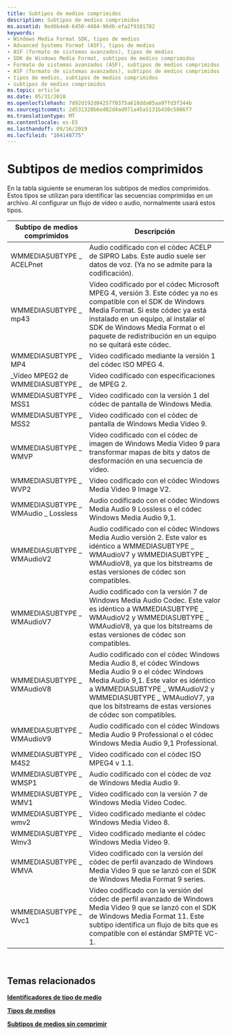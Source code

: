 ```yaml
---
title: Subtipos de medios comprimidos
description: Subtipos de medios comprimidos
ms.assetid: 0ed6b4e8-6450-4484-90d6-efa2f9101782
keywords:
- Windows Media Format SDK, tipos de medios
- Advanced Systems Format (ASF), tipos de medios
- ASF (formato de sistemas avanzados), tipos de medios
- SDK de Windows Media Format, subtipos de medios comprimidos
- Formato de sistemas avanzados (ASF), subtipos de medios comprimidos
- ASF (formato de sistemas avanzados), subtipos de medios comprimidos
- tipos de medios, subtipos de medios comprimidos
- subtipos de medios comprimidos
ms.topic: article
ms.date: 05/31/2018
ms.openlocfilehash: 7d92d192d04257f0375a618dda05aa97fd3f344b
ms.sourcegitcommit: 2d531328b6ed82d4ad971a45a5131b430c5866f7
ms.translationtype: MT
ms.contentlocale: es-ES
ms.lasthandoff: 09/16/2019
ms.locfileid: "104148775"
---
```

# <a name="compressed-media-subtypes"></a>Subtipos de medios comprimidos

En la tabla siguiente se enumeran los subtipos de medios comprimidos. Estos tipos se utilizan para identificar las secuencias comprimidas en un archivo. Al configurar un flujo de vídeo o audio, normalmente usará estos tipos.



| Subtipo de medios comprimidos          | Descripción                                                                                                                                                                                                                                                                                 |
|-----------------------------------|---------------------------------------------------------------------------------------------------------------------------------------------------------------------------------------------------------------------------------------------------------------------------------------------|
| WMMEDIASUBTYPE \_ ACELPnet          | Audio codificado con el códec ACELP de SIPRO Labs. Este audio suele ser datos de voz. (Ya no se admite para la codificación).                                                                                                                                                                       |
| WMMEDIASUBTYPE \_ mp43              | Vídeo codificado por el códec Microsoft MPEG 4, versión 3. Este códec ya no es compatible con el SDK de Windows Media Format. Si este códec ya está instalado en un equipo, al instalar el SDK de Windows Media Format o el paquete de redistribución en un equipo no se quitará este códec. |
| WMMEDIASUBTYPE \_ MP4              | Vídeo codificado mediante la versión 1 del códec ISO MPEG 4.                                                                                                                                                                                                                                         |
| \_Vídeo MPEG2 de WMMEDIASUBTYPE \_      | Vídeo codificado con especificaciones de MPEG 2.                                                                                                                                                                                                                                                     |
| WMMEDIASUBTYPE \_ MSS1              | Vídeo codificado con la versión 1 del códec de pantalla de Windows Media.                                                                                                                                                                                                                                |
| WMMEDIASUBTYPE \_ MSS2              | Vídeo codificado con el códec de pantalla de Windows Media Video 9.                                                                                                                                                                                                                                  |
| WMMEDIASUBTYPE \_ WMVP              | Vídeo codificado con el códec de imagen de Windows Media Video 9 para transformar mapas de bits y datos de desformación en una secuencia de vídeo.                                                                                                                                                                     |
| WMMEDIASUBTYPE \_ WVP2              | Vídeo codificado con el códec Windows Media Video 9 Image V2.                                                                                                                                                                                                                                |
| WMMEDIASUBTYPE \_ WMAudio \_ Lossless | Audio codificado con el códec Windows Media Audio 9 Lossless o el códec Windows Media Audio 9,1.                                                                                                                                                                                           |
| WMMEDIASUBTYPE \_ WMAudioV2         | Audio codificado con el códec Windows Media Audio versión 2. Este valor es idéntico a WMMEDIASUBTYPE \_ WMAudioV7 y WMMEDIASUBTYPE \_ WMAudioV8, ya que los bitstreams de estas versiones de códec son compatibles.                                                                             |
| WMMEDIASUBTYPE \_ WMAudioV7         | Audio codificado con la versión 7 de Windows Media Audio Codec. Este valor es idéntico a WMMEDIASUBTYPE \_ WMAudioV2 y WMMEDIASUBTYPE \_ WMAudioV8, ya que los bitstreams de estas versiones de códec son compatibles.                                                                             |
| WMMEDIASUBTYPE \_ WMAudioV8         | Audio codificado con el códec Windows Media Audio 8, el códec Windows Media Audio 9 o el códec Windows Media Audio 9,1. Este valor es idéntico a WMMEDIASUBTYPE \_ WMAudioV2 y WMMEDIASUBTYPE \_ WMAudioV7, ya que los bitstreams de estas versiones de códec son compatibles.              |
| WMMEDIASUBTYPE \_ WMAudioV9         | Audio codificado con el códec Windows Media Audio 9 Professional o el códec Windows Media Audio 9,1 Professional.                                                                                                                                                                          |
| WMMEDIASUBTYPE \_ M4S2              | Vídeo codificado con el códec ISO MPEG4 v 1.1.                                                                                                                                                                                                                                                |
| WMMEDIASUBTYPE \_ WMSP1             | Audio codificado con el códec de voz de Windows Media Audio 9.                                                                                                                                                                                                                                   |
| WMMEDIASUBTYPE \_ WMV1              | Vídeo codificado con la versión 7 de Windows Media Video Codec.                                                                                                                                                                                                                                |
| WMMEDIASUBTYPE \_ wmv2              | Vídeo codificado mediante el códec Windows Media Video 8.                                                                                                                                                                                                                                        |
| WMMEDIASUBTYPE \_ Wmv3              | Vídeo codificado mediante el códec Windows Media Video 9.                                                                                                                                                                                                                                        |
| WMMEDIASUBTYPE \_ WMVA              | Vídeo codificado con la versión del códec de perfil avanzado de Windows Media Video 9 que se lanzó con el SDK de Windows Media Format 9 series.                                                                                                                                           |
| WMMEDIASUBTYPE \_ Wvc1              | Vídeo codificado con la versión del códec de perfil avanzado de Windows Media Video 9 que se lanzó con el SDK de Windows Media Format 11. Este subtipo identifica un flujo de bits que es compatible con el estándar SMPTE VC-1.                                                            |



 

## <a name="related-topics"></a>Temas relacionados

<dl> <dt>

[**Identificadores de tipo de medio**](media-type-identifiers.md)
</dt> <dt>

[**Tipos de medios**](media-types.md)
</dt> <dt>

[**Subtipos de medios sin comprimir**](uncompressed-media-subtypes.md)
</dt> </dl>

 

 





